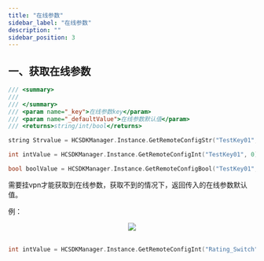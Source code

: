 ```yaml
---
title: "在线参数"
sidebar_label: "在线参数"
description: ""
sidebar_position: 3
---
```


## 一、获取在线参数
```c
/// <summary>
/// 
/// </summary>
/// <param name="_key">在线参数key</param>
/// <param name="_defaultValue">在线参数默认值</param>
/// <returns>string/int/bool</returns>

string Strvalue = HCSDKManager.Instance.GetRemoteConfigStr("TestKey01","defaultStringValue");

int intValue = HCSDKManager.Instance.GetRemoteConfigInt("TestKey01", 0);

bool boolValue = HCSDKManager.Instance.GetRemoteConfigBool("TestKey01", false);
```
需要挂vpn才能获取到在线参数，获取不到的情况下，返回传入的在线参数默认值。

例：
<center>

<img src="../img/HCSDK/image61.png"/>

</center>

<br/>


```c
int intValue = HCSDKManager.Instance.GetRemoteConfigInt("Rating_Switch", 0);
```
